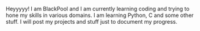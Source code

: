 Heyyyyy! I am BlackPool and I am currently learning coding and trying to hone my skills in various domains.
I am learning Python, C and some other stuff. I will post my projects and stuff just to document my progress.


<!--
**BlackPool25/BlackPool25** is a ✨ _special_ ✨ repository because its `README.md` (this file) appears on your GitHub profile.

Here are some ideas to get you started:

- 🔭 I’m currently working on ...
- 🌱 I’m currently learning ...
- 👯 I’m looking to collaborate on ...
- 🤔 I’m looking for help with ...
- 💬 Ask me about ...
- 📫 How to reach me: ...
- 😄 Pronouns: ...
- ⚡ Fun fact: ...
-->
